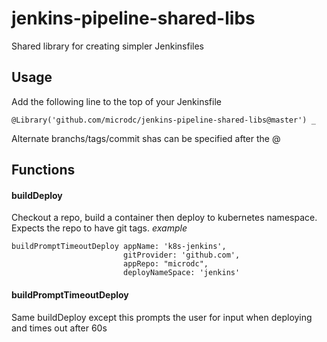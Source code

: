 # jenkins-pipeline-shared-libs
Shared library for creating simpler Jenkinsfiles

## Usage
Add the following line to the top of your Jenkinsfile

```
@Library('github.com/microdc/jenkins-pipeline-shared-libs@master') _
```

Alternate branchs/tags/commit shas can be specified after the @

## Functions
#### buildDeploy
Checkout a repo, build a container then deploy to kubernetes namespace. Expects the repo to have git tags.
_example_
```
buildPromptTimeoutDeploy appName: 'k8s-jenkins',
                         gitProvider: 'github.com',
                         appRepo: "microdc",
                         deployNameSpace: 'jenkins'
```
#### buildPromptTimeoutDeploy
Same buildDeploy except this prompts the user for input when deploying and times out after 60s
